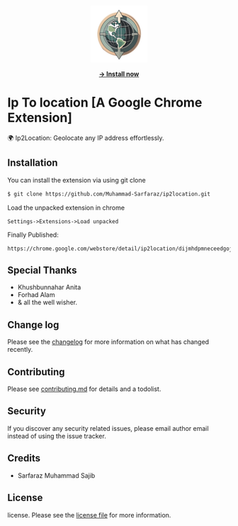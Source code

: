 <p align="center">
    <img height="128px" width="128px" src="https://raw.githubusercontent.com/Muhammad-Sarfaraz/ip2location/main/icons/128x128.png">
</p>

<div align="center">

[**→ Install now**](https://chromewebstore.google.com/detail/ip2location/dijmhdpmneceedgojcfmhaedhficbeek)

</div>

# Ip To location [A Google Chrome Extension]
🌍 Ip2Location: Geolocate any IP address effortlessly.



## Installation

You can install the extension via using git clone

```sh
$ git clone https://github.com/Muhammad-Sarfaraz/ip2location.git
```

Load the unpacked extension in chrome
```
Settings->Extensions->Load unpacked
```
Finally Published:
```
https://chrome.google.com/webstore/detail/ip2location/dijmhdpmneceedgojcfmhaedhficbeek
```

## Special Thanks
- Khushbunnahar Anita
- Forhad Alam
- & all the well wisher.


## Change log

Please see the [changelog](CHANGELOG.md) for more information on what has changed recently.

## Contributing

Please see [contributing.md](CONTRIBUTING.md) for details and a todolist.

## Security

If you discover any security related issues, please email author email instead of using the issue tracker.

## Credits

- Sarfaraz Muhammad Sajib

## License

license. Please see the [license file](LICENCE.md) for more information.
